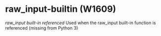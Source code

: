 # raw_input-builtin (W1609)
*raw\_input built-in referenced* Used when the raw\_input built-in
function is referenced (missing from Python 3)
